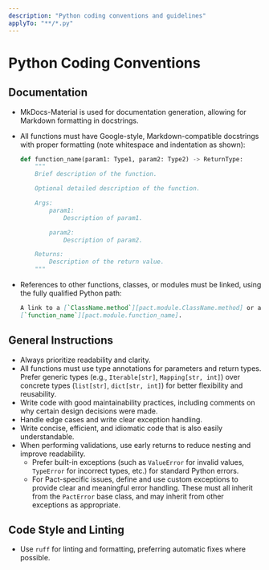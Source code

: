 ```yaml
---
description: "Python coding conventions and guidelines"
applyTo: "**/*.py"
---
```


# Python Coding Conventions

## Documentation

-   MkDocs-Material is used for documentation generation, allowing for Markdown formatting in docstrings.
-   All functions must have Google-style, Markdown-compatible docstrings with proper formatting (note whitespace and indentation as shown):

    ```python
    def function_name(param1: Type1, param2: Type2) -> ReturnType:
        """
        Brief description of the function.

        Optional detailed description of the function.

        Args:
            param1:
                Description of param1.

            param2:
                Description of param2.

        Returns:
            Description of the return value.
        """
    ```

-   References to other functions, classes, or modules must be linked, using the fully qualified Python path:

    ```markdown
    A link to a [`ClassName.method`][pact.module.ClassName.method] or a
    [`function_name`][pact.module.function_name].
    ```

## General Instructions

-   Always prioritize readability and clarity.
-   All functions must use type annotations for parameters and return types. Prefer generic types (e.g., `Iterable[str]`, `Mapping[str, int]`) over concrete types (`list[str]`, `dict[str, int]`) for better flexibility and reusability.
-   Write code with good maintainability practices, including comments on why certain design decisions were made.
-   Handle edge cases and write clear exception handling.
-   Write concise, efficient, and idiomatic code that is also easily understandable.
-   When performing validations, use early returns to reduce nesting and improve readability.
    -   Prefer built-in exceptions (such as `ValueError` for invalid values, `TypeError` for incorrect types, etc.) for standard Python errors.
    -   For Pact-specific issues, define and use custom exceptions to provide clear and meaningful error handling. These must all inherit from the `PactError` base class, and may inherit from other exceptions as appropriate.

## Code Style and Linting

-   Use `ruff` for linting and formatting, preferring automatic fixes where possible.
